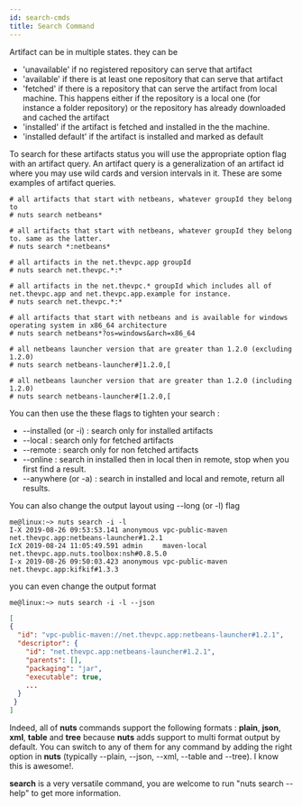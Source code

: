 ```yaml
---
id: search-cmds
title: Search Command
---
```



Artifact can be in multiple states. they can be
+ 'unavailable' if no registered repository can serve that artifact
+ 'available' if there is at least one repository that can serve that artifact
+ 'fetched' if there is a repository that can serve the artifact from local machine. This happens either if the repository is a local one (for instance a folder repository) or the repository has already downloaded and cached the artifact
+ 'installed' if the artifact is fetched and installed in the the machine.
+ 'installed default' if the artifact is installed and marked as default

To search for these artifacts status you will use the appropriate option flag with an artifact query.
An artifact query is a generalization of an artifact id where you may use wild cards and version intervals in it.
These are some examples of artifact queries.
```
# all artifacts that start with netbeans, whatever groupId they belong to
# nuts search netbeans*

# all artifacts that start with netbeans, whatever groupId they belong to. same as the latter.
# nuts search *:netbeans*

# all artifacts in the net.thevpc.app groupId
# nuts search net.thevpc.*:*

# all artifacts in the net.thevpc.* groupId which includes all of net.thevpc.app and net.thevpc.app.example for instance.
# nuts search net.thevpc.*:*

# all artifacts that start with netbeans and is available for windows operating system in x86_64 architecture
# nuts search netbeans*?os=windows&arch=x86_64

# all netbeans launcher version that are greater than 1.2.0 (excluding 1.2.0)
# nuts search netbeans-launcher#]1.2.0,[

# all netbeans launcher version that are greater than 1.2.0 (including 1.2.0)
# nuts search netbeans-launcher#[1.2.0,[

```
You can then use the these flags to tighten your search :
+ --installed (or -i) : search only for installed artifacts
+ --local     : search only for fetched artifacts
+ --remote    : search only for non fetched artifacts
+ --online    : search in installed then in local then in remote, stop when you first find a result.
+ --anywhere  (or -a) : search in installed and local and remote, return all results.

You can also change the output layout using --long (or -l) flag
```
me@linux:~> nuts search -i -l
I-X 2019-08-26 09:53:53.141 anonymous vpc-public-maven net.thevpc.app:netbeans-launcher#1.2.1
IcX 2019-08-24 11:05:49.591 admin     maven-local      net.thevpc.app.nuts.toolbox:nsh#0.8.5.0
I-x 2019-08-26 09:50:03.423 anonymous vpc-public-maven net.thevpc.app:kifkif#1.3.3
```
you can even change the output format
```
me@linux:~> nuts search -i -l --json
```
```json
[
{
  "id": "vpc-public-maven://net.thevpc.app:netbeans-launcher#1.2.1",
  "descriptor": {
    "id": "net.thevpc.app:netbeans-launcher#1.2.1",
    "parents": [],
    "packaging": "jar",
    "executable": true,
    ...
  }
 }
]
```
Indeed, all of **nuts** commands support the following formats : **plain**, **json**, **xml**, **table** and **tree** because **nuts** adds support to multi format output by default. You can switch to any of them for any command by adding the right option in **nuts** (typically --plain, --json, --xml, --table and --tree). I know this is awesome!.

**search** is a very versatile command, you are welcome to run "nuts search --help" to get more information.
